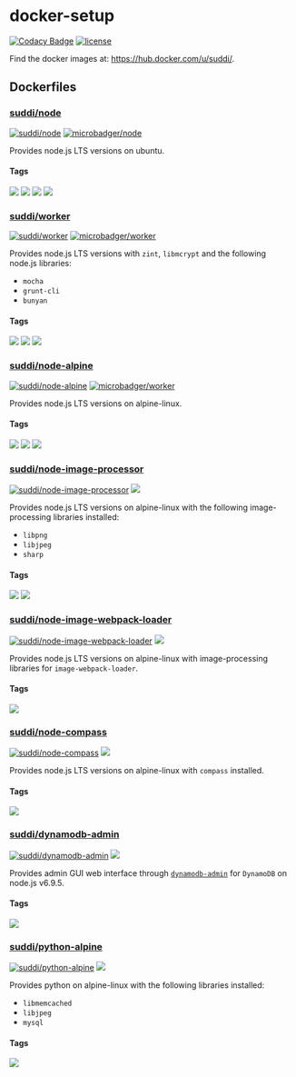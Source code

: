 # docker-setup

[![Codacy Badge](https://api.codacy.com/project/badge/Grade/8c74c44bb93240d294a6c093f65c03ce)](https://www.codacy.com/app/suddir/dockerfiles?utm_source=github.com&amp;utm_medium=referral&amp;utm_content=suddi/dockerfiles&amp;utm_campaign=Badge_Grade)
[![license](https://img.shields.io/github/license/suddi/dockerfiles.svg?maxAge=2592000)](https://github.com/suddi/dockerfiles/blob/master/LICENSE)

Find the docker images at: https://hub.docker.com/u/suddi/.

## Dockerfiles

### [suddi/node](https://hub.docker.com/r/suddi/node/)
[![suddi/node](https://img.shields.io/docker/pulls/suddi/node.svg)](https://hub.docker.com/r/suddi/node/)
[![microbadger/node](https://images.microbadger.com/badges/image/suddi/node.svg)](https://microbadger.com/images/suddi/node)

Provides node.js LTS versions on ubuntu.

#### Tags

[![](https://images.microbadger.com/badges/version/suddi/node:4.2.3.svg)](https://microbadger.com/images/suddi/node:4.2.3)
[![](https://images.microbadger.com/badges/version/suddi/node:4.5.0.svg)](https://microbadger.com/images/suddi/node:4.5.0)
[![](https://images.microbadger.com/badges/version/suddi/node:6.9.1.svg)](https://microbadger.com/images/suddi/node:6.9.1)
[![](https://images.microbadger.com/badges/version/suddi/node:6.9.5.svg)](https://microbadger.com/images/suddi/node:6.9.5)

### [suddi/worker](https://hub.docker.com/r/suddi/worker/)
[![suddi/worker](https://img.shields.io/docker/pulls/suddi/worker.svg)](https://hub.docker.com/r/suddi/worker/)
[![microbadger/worker](https://images.microbadger.com/badges/image/suddi/worker.svg)](https://microbadger.com/images/suddi/worker)

Provides node.js LTS versions with `zint`, `libmcrypt` and the following node.js libraries:
* `mocha`
* `grunt-cli`
* `bunyan`

#### Tags

[![](https://images.microbadger.com/badges/version/suddi/worker:4.5.0.svg)](https://microbadger.com/images/suddi/worker:4.5.0)
[![](https://images.microbadger.com/badges/version/suddi/worker:6.9.1.svg)](https://microbadger.com/images/suddi/worker:6.9.1)
[![](https://images.microbadger.com/badges/version/suddi/worker:6.9.5.svg)](https://microbadger.com/images/suddi/worker:6.9.5)

### [suddi/node-alpine](https://hub.docker.com/r/suddi/node-alpine/)
[![suddi/node-alpine](https://img.shields.io/docker/pulls/suddi/node-alpine.svg)](https://hub.docker.com/r/suddi/node-alpine/)
[![microbadger/worker](https://images.microbadger.com/badges/image/suddi/node-alpine.svg)](https://microbadger.com/images/suddi/node-alpine)

Provides node.js LTS versions on alpine-linux.

#### Tags

[![](https://images.microbadger.com/badges/version/suddi/node-alpine:0.12.18.svg)](https://microbadger.com/images/suddi/node-alpine:0.12.18)
[![](https://images.microbadger.com/badges/version/suddi/node-alpine:4.7.3.svg)](https://microbadger.com/images/suddi/node-alpine:4.7.3)
[![](https://images.microbadger.com/badges/version/suddi/node-alpine:6.9.5.svg)](https://microbadger.com/images/suddi/node-alpine:6.9.5)

### [suddi/node-image-processor](https://hub.docker.com/r/suddi/node-image-processor/)
[![suddi/node-image-processor](https://img.shields.io/docker/pulls/suddi/node-image-processor.svg)](https://hub.docker.com/r/suddi/node-image-processor/)
[![](https://images.microbadger.com/badges/image/suddi/node-image-processor.svg)](https://microbadger.com/images/suddi/node-image-processor)

Provides node.js LTS versions on alpine-linux with the following image-processing libraries installed:
* `libpng`
* `libjpeg`
* `sharp`

#### Tags

[![](https://images.microbadger.com/badges/version/suddi/node-image-processor:0.12.18.svg)](https://microbadger.com/images/suddi/node-image-processor:0.12.18)
[![](https://images.microbadger.com/badges/version/suddi/node-image-processor:4.7.3.svg)](https://microbadger.com/images/suddi/node-image-processor:4.7.3)

### [suddi/node-image-webpack-loader](https://hub.docker.com/r/suddi/node-image-webpack-loader/)
[![suddi/node-image-webpack-loader](https://img.shields.io/docker/pulls/suddi/node-image-webpack-loader.svg)](https://hub.docker.com/r/suddi/node-image-webpack-loader/)
[![](https://images.microbadger.com/badges/image/suddi/node-image-webpack-loader.svg)](https://microbadger.com/images/suddi/node-image-webpack-loader)

Provides node.js LTS versions on alpine-linux with image-processing libraries for `image-webpack-loader`.

#### Tags

[![](https://images.microbadger.com/badges/version/suddi/node-image-webpack-loader:4.7.3.svg)](https://microbadger.com/images/suddi/node-image-webpack-loader:4.7.3)

### [suddi/node-compass](https://hub.docker.com/r/suddi/node-compass/)
[![suddi/node-compass](https://img.shields.io/docker/pulls/suddi/node-compass.svg)](https://hub.docker.com/r/suddi/node-compass/)
[![](https://images.microbadger.com/badges/image/suddi/node-compass.svg)](https://microbadger.com/images/suddi/node-compass)

Provides node.js LTS versions on alpine-linux with `compass` installed.

#### Tags

[![](https://images.microbadger.com/badges/version/suddi/node-compass:4.7.3.svg)](https://microbadger.com/images/suddi/node-compass:4.7.3)

### [suddi/dynamodb-admin](https://hub.docker.com/r/suddi/dynamodb-admin/)
[![suddi/dynamodb-admin](https://img.shields.io/docker/pulls/suddi/dynamodb-admin.svg)](https://hub.docker.com/r/suddi/dynamodb-admin/)
[![](https://images.microbadger.com/badges/image/suddi/dynamodb-admin.svg)](https://microbadger.com/images/suddi/dynamodb-admin)

Provides admin GUI web interface through [`dynamodb-admin`](https://www.npmjs.com/package/dynamodb-admin) for `DynamoDB` on node.js v6.9.5.

#### Tags

[![](https://images.microbadger.com/badges/version/suddi/dynamodb-admin.svg)](https://microbadger.com/images/suddi/dynamodb-admin)

### [suddi/python-alpine](https://hub.docker.com/r/suddi/python-alpine/)
[![suddi/python-alpine](https://img.shields.io/docker/pulls/suddi/python-alpine.svg)](https://hub.docker.com/r/suddi/python-alpine/)
[![](https://images.microbadger.com/badges/image/suddi/python-alpine.svg)](https://microbadger.com/images/suddi/python-alpine)

Provides python on alpine-linux with the following libraries installed:
* `libmemcached`
* `libjpeg`
* `mysql`

#### Tags

[![](https://images.microbadger.com/badges/version/suddi/python-alpine:2.7.13.svg)](https://microbadger.com/images/suddi/python-alpine:2.7.13)

